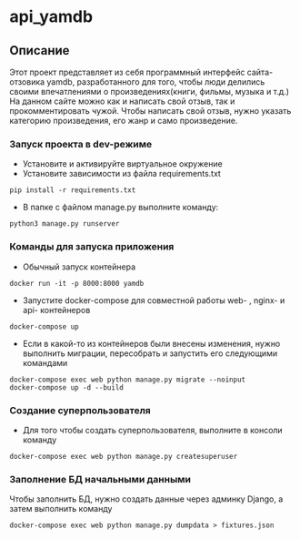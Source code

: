 # api_yamdb
## Описание
 Этот проект представляет из себя программный интерфейс сайта-отзовика yamdb,
 разработанного для того, чтобы люди делились своими впечатлениями о произведениях(книги, фильмы, музыка и т.д.)
 На данном сайте можно как и написать свой отзыв, так и прокомментировать чужой.
 Чтобы написать свой отзыв, нужно указать категорию произведения, его жанр и само произведение.
### Запуск проекта в dev-режиме
- Установите и активируйте виртуальное окружение
- Установите зависимости из файла requirements.txt
```
pip install -r requirements.txt
``` 
- В папке с файлом manage.py выполните команду:
```
python3 manage.py runserver
```
### Команды для запуска приложения
- Обычный запуск контейнера
```
docker run -it -p 8000:8000 yamdb
```
- Запустите docker-compose для совместной работы web- , nginx- и api- контейнеров
```
docker-compose up
```
- Если в какой-то из контейнеров были внесены изменения, нужно выполнить миграции, пересобрать и запустить его следующими командами
```
docker-compose exec web python manage.py migrate --noinput
docker-compose up -d --build
```
### Создание суперпользователя 
- Для того чтобы создать суперпользователя, выполните в консоли команду
```
docker-compose exec web python manage.py createsuperuser
```
### Заполнение БД начальными данными
Чтобы заполнить БД, нужно создать данные через админку Django, а затем выполнить команду
```
docker-compose exec web python manage.py dumpdata > fixtures.json
```